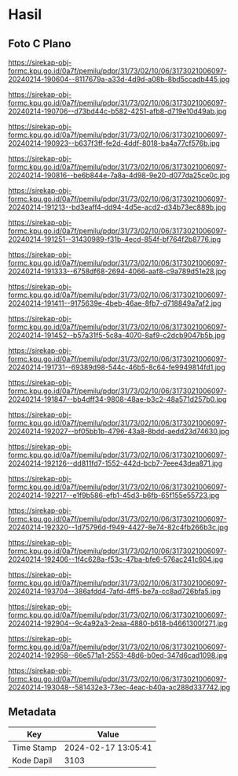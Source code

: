 # Hasil

## Foto C Plano

https://sirekap-obj-formc.kpu.go.id/0a7f/pemilu/pdpr/31/73/02/10/06/3173021006097-20240214-190604--8117679a-a33d-4d9d-a08b-8bd5ccadb445.jpg

https://sirekap-obj-formc.kpu.go.id/0a7f/pemilu/pdpr/31/73/02/10/06/3173021006097-20240214-190706--d73bd44c-b582-4251-afb8-d719e10d49ab.jpg

https://sirekap-obj-formc.kpu.go.id/0a7f/pemilu/pdpr/31/73/02/10/06/3173021006097-20240214-190923--b637f3ff-fe2d-4ddf-8018-ba4a77cf576b.jpg

https://sirekap-obj-formc.kpu.go.id/0a7f/pemilu/pdpr/31/73/02/10/06/3173021006097-20240214-190816--be6b844e-7a8a-4d98-9e20-d077da25ce0c.jpg

https://sirekap-obj-formc.kpu.go.id/0a7f/pemilu/pdpr/31/73/02/10/06/3173021006097-20240214-191213--bd3eaff4-dd94-4d5e-acd2-d34b73ec889b.jpg

https://sirekap-obj-formc.kpu.go.id/0a7f/pemilu/pdpr/31/73/02/10/06/3173021006097-20240214-191251--31430989-f31b-4ecd-854f-bf764f2b8776.jpg

https://sirekap-obj-formc.kpu.go.id/0a7f/pemilu/pdpr/31/73/02/10/06/3173021006097-20240214-191333--6758df68-2694-4066-aaf8-c9a789d51e28.jpg

https://sirekap-obj-formc.kpu.go.id/0a7f/pemilu/pdpr/31/73/02/10/06/3173021006097-20240214-191411--9175639e-4beb-46ae-8fb7-d718849a7af2.jpg

https://sirekap-obj-formc.kpu.go.id/0a7f/pemilu/pdpr/31/73/02/10/06/3173021006097-20240214-191452--b57a31f5-5c8a-4070-8af9-c2dcb9047b5b.jpg

https://sirekap-obj-formc.kpu.go.id/0a7f/pemilu/pdpr/31/73/02/10/06/3173021006097-20240214-191731--69389d98-544c-46b5-8c64-fe9949814fd1.jpg

https://sirekap-obj-formc.kpu.go.id/0a7f/pemilu/pdpr/31/73/02/10/06/3173021006097-20240214-191847--bb4dff34-9808-48ae-b3c2-48a571d257b0.jpg

https://sirekap-obj-formc.kpu.go.id/0a7f/pemilu/pdpr/31/73/02/10/06/3173021006097-20240214-192027--bf05bb1b-4796-43a8-8bdd-aedd23d74630.jpg

https://sirekap-obj-formc.kpu.go.id/0a7f/pemilu/pdpr/31/73/02/10/06/3173021006097-20240214-192126--dd811fd7-1552-442d-bcb7-7eee43dea871.jpg

https://sirekap-obj-formc.kpu.go.id/0a7f/pemilu/pdpr/31/73/02/10/06/3173021006097-20240214-192217--e1f9b586-efb1-45d3-b6fb-65f155e55723.jpg

https://sirekap-obj-formc.kpu.go.id/0a7f/pemilu/pdpr/31/73/02/10/06/3173021006097-20240214-192320--1d75796d-f949-4427-8e74-82c4fb266b3c.jpg

https://sirekap-obj-formc.kpu.go.id/0a7f/pemilu/pdpr/31/73/02/10/06/3173021006097-20240214-192406--1f4c628a-f53c-47ba-bfe6-576ac241c604.jpg

https://sirekap-obj-formc.kpu.go.id/0a7f/pemilu/pdpr/31/73/02/10/06/3173021006097-20240214-193704--386afdd4-7afd-4ff5-be7a-cc8ad726bfa5.jpg

https://sirekap-obj-formc.kpu.go.id/0a7f/pemilu/pdpr/31/73/02/10/06/3173021006097-20240214-192904--9c4a92a3-2eaa-4880-b618-b4661300f271.jpg

https://sirekap-obj-formc.kpu.go.id/0a7f/pemilu/pdpr/31/73/02/10/06/3173021006097-20240214-192958--66e571a1-2553-48d6-b0ed-347d6cad1098.jpg

https://sirekap-obj-formc.kpu.go.id/0a7f/pemilu/pdpr/31/73/02/10/06/3173021006097-20240214-193048--581432e3-73ec-4eac-b40a-ac288d337742.jpg


## Metadata

| Key        | Value               |
| ---------- | ------------------- |
| Time Stamp | 2024-02-17 13:05:41 |
| Kode Dapil | 3103                |



